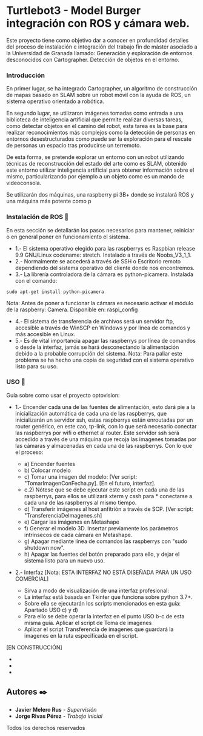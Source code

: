 # Turtlebot3 - Model Burger integración con ROS y cámara web.
Este proyecto tiene como objetivo dar a conocer en profundidad detalles del proceso de instalación e integración del trabajo fin de máster asociado a la Universidad de Granada llamado: Generación y exploración de entornos desconocidos con Cartographer. Detección de objetos en el entorno.

### Introducción

En primer lugar, se ha integrado Cartographer, un algoritmo de construcción de mapas basado en SLAM sobre un robot móvil con la ayuda de ROS, un sistema operativo orientado a robótica.

En segundo lugar, se utilizaron imágenes tomadas como entrada a una biblioteca de inteligencia artificial que permite realizar diversas tareas, como detectar objetos en el camino del robot, esta tarea es la base para realizar reconocimientos más complejos como la detección de personas en entornos desestructurados como puede ser la exploración para el rescate de personas un espacio tras producirse un terremoto.

De esta forma, se pretende explorar un entorno con un robot utilizando técnicas de reconstrucción del estado del arte como es SLAM, obtenido este entorno utilizar inteligencia artificial para obtener información sobre el mismo, particularizando por ejemplo a un objeto como es un mando de videoconsola.

Se utilizarán dos máquinas, una raspberry pi 3B+ donde se instalará ROS y una máquina más potente como p

### Instalación de ROS 🔧

En esta sección se detallarán los pasos necesarios para mantener, reiniciar o en general poner en funcionamiento el sistema.
* 1.- El sistema operativo elegido para las raspberrys es Raspbian release 9.9 GNU/Linux codename: stretch. Instalado a través de Noobs_V3_1_1.
* 2.- Normalmente se accederá a través de SSH o Escritorio remoto dependiendo del sistema operativo del cliente donde nos encontremos.
* 3.- La librería controladora de la cámara es python-picamera. Instalada con el comando:
```
sudo apt-get install python-picamera
```
Nota: Antes de poner a funcionar la cámara es necesario activar el módulo de la raspberry: Camera. Disponible en: raspi_config
* 4.- El sistema de transferencia de archivos será un servidor ftp, accesible a través de WinSCP en Windows y por línea de comandos y más accesible en Linux.
* 5.- Es de vital importancia apagar las raspberrys por línea de comandos o desde la interfaz, jamás se hará desconectando la alimentación debido a la probable corrupción del sistema. Nota: Para paliar este problema se ha hecho una copia de seguridad con el sistema operativo listo para su uso.

### USO 🔧

Guía sobre como usar el proyecto optovision:

* 1.- Encender cada una de las fuentes de alimentación, esto dará pie a la inicialización automática de cada una de las raspberrys, que inicializarán un servidor ssh, estas raspberrys están enroutadas por un router genérico, en este cao, tp-link, con lo que será necesario conectar las raspberrys por wifi o ethernet al router. Este servidor ssh será accedido a través de una máquina que recoja las imagenes tomadas por las cámaras y almacenadas en cada una de las raspberrys. Con lo que el proceso:
  *  a) Encender fuentes
  *  b) Colocar modelo
  *  c) Tomar una imagen del modelo: [Ver script: "TomarImagenConFecha.py]. [En el futuro, interfaz].
  *  c.2) Nótese que se debe ejecutar este script en cada una de las raspberrys, para ellos se utilizará xterm y cssh para                          *   conectarse a cada una de las raspberrys al mismo tiempo.
  *  d) Transferir imágenes al host anfitrión a través de SCP. [Ver script: "TransferenciaDeImagenes.sh]
  *  e) Cargar las imágenes en Metashape
  *  f) Generar el modelo 3D. Insertar previamente los parámetros intrínsecos de cada cámara en Metashape.
  *  g) Apagar mediante línea de comandos las raspberrys con "sudo shutdown now".
  *  h) Apagar las fuentes del botón preparado para ello, y dejar el sistema listo para un nuevo uso.

* 2.- Interfaz
    [Nota: ESTA INTERFAZ NO ESTÁ DISEÑADA PARA UN USO COMERCIAL]
    - Sirva a modo de visualización de una interfaz profesional:
    - La interfaz está basada en Tkinter que funciona sobre python 3.7+.
    - Sobre ella se ejecutarán los scripts mencionados en esta guía: Apartado USO c) y d)
    - Para ello se debe operar la interfaz en el punto USO b-c de esta misma guía. Aplicar el script de Toma de imagenes
    - Aplicar el script Transferencia de imagenes que guardará la imagenes en la ruta especificada en el script.
    


[EN CONSTRUCCIÓN]

*
*
*


## Autores ✒️

* **Javier Melero Rus** - *Supervisión*
* **Jorge Rivas Pérez** - *Trabajo inicial*

Todos los derechos reservados
